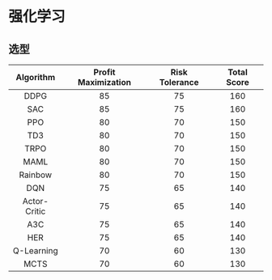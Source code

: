 # 强化学习



## 选型

|  Algorithm   | Profit Maximization | Risk Tolerance | Total Score |
| :----------: | :-----------------: | :------------: | :---------: |
|     DDPG     |         85          |       75       |     160     |
|     SAC      |         85          |       75       |     160     |
|     PPO      |         80          |       70       |     150     |
|     TD3      |         80          |       70       |     150     |
|     TRPO     |         80          |       70       |     150     |
|     MAML     |         80          |       70       |     150     |
|   Rainbow    |         80          |       70       |     150     |
|     DQN      |         75          |       65       |     140     |
| Actor-Critic |         75          |       65       |     140     |
|     A3C      |         75          |       65       |     140     |
|     HER      |         75          |       65       |     140     |
|  Q-Learning  |         70          |       60       |     130     |
|     MCTS     |         70          |       60       |     130     |